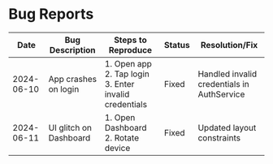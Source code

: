 # Bug Reports

| Date       | Bug Description                | Steps to Reproduce | Status   | Resolution/Fix |
|------------|-------------------------------|--------------------|----------|----------------|
| 2024-06-10 | App crashes on login          | 1. Open app 2. Tap login 3. Enter invalid credentials | Fixed    | Handled invalid credentials in AuthService |
| 2024-06-11 | UI glitch on Dashboard        | 1. Open Dashboard 2. Rotate device | Fixed    | Updated layout constraints | 